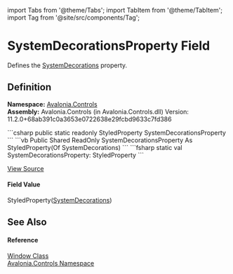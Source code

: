 import Tabs from '@theme/Tabs'; 
import TabItem from '@theme/TabItem'; 
import Tag from '@site/src/components/Tag'; 

# SystemDecorationsProperty Field


Defines the <a href="P_Avalonia_Controls_Window_SystemDecorations">SystemDecorations</a> property.



## Definition
**Namespace:** <a href="N_Avalonia_Controls">Avalonia.Controls</a>  
**Assembly:** Avalonia.Controls (in Avalonia.Controls.dll) Version: 11.2.0+68ab391c0a3653e0722638e29fcbd9633c7fd386

<Tabs groupId="api-code-preview">
<TabItem value="csharp" label="C#">
```csharp
public static readonly StyledProperty<SystemDecorations> SystemDecorationsProperty
```
</TabItem>
<TabItem value="vb" label="VB">
```vb
Public Shared ReadOnly SystemDecorationsProperty As StyledProperty(Of SystemDecorations)
```
</TabItem>
<TabItem value="fsharp" label="F#">
```fsharp
static val SystemDecorationsProperty: StyledProperty<SystemDecorations>
```
</TabItem>
</Tabs>



<a href="https://github.com/AvaloniaUI/Avalonia/tree/master/srcAvalonia.Controls/Window.cs" title="View the source code">View Source</a>



#### Field Value
StyledProperty(<a href="T_Avalonia_Controls_SystemDecorations">SystemDecorations</a>)

## See Also


#### Reference
<a href="T_Avalonia_Controls_Window">Window Class</a>  
<a href="N_Avalonia_Controls">Avalonia.Controls Namespace</a>  
